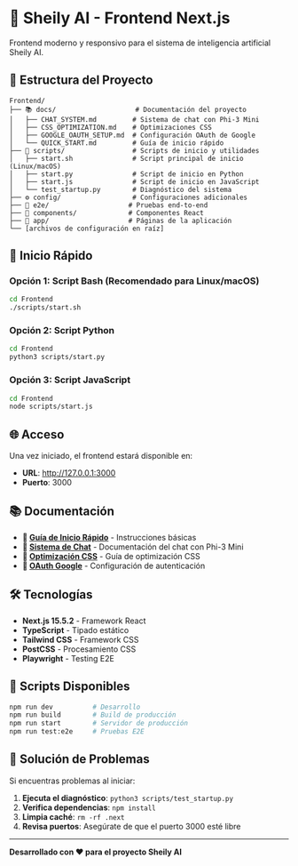 # 🚀 Sheily AI - Frontend Next.js

Frontend moderno y responsivo para el sistema de inteligencia artificial Sheily AI.

## 📁 Estructura del Proyecto

```
Frontend/
├── 📚 docs/                    # Documentación del proyecto
│   ├── CHAT_SYSTEM.md         # Sistema de chat con Phi-3 Mini
│   ├── CSS_OPTIMIZATION.md    # Optimizaciones CSS
│   ├── GOOGLE_OAUTH_SETUP.md  # Configuración OAuth de Google
│   └── QUICK_START.md         # Guía de inicio rápido
├── 🔧 scripts/                 # Scripts de inicio y utilidades
│   ├── start.sh               # Script principal de inicio (Linux/macOS)
│   ├── start.py               # Script de inicio en Python
│   ├── start.js               # Script de inicio en JavaScript
│   └── test_startup.py        # Diagnóstico del sistema
├── ⚙️ config/                  # Configuraciones adicionales
├── 🧪 e2e/                    # Pruebas end-to-end
├── 🎨 components/             # Componentes React
├── 📱 app/                    # Páginas de la aplicación
└── [archivos de configuración en raíz]
```

## 🚀 Inicio Rápido

### Opción 1: Script Bash (Recomendado para Linux/macOS)
```bash
cd Frontend
./scripts/start.sh
```

### Opción 2: Script Python
```bash
cd Frontend
python3 scripts/start.py
```

### Opción 3: Script JavaScript
```bash
cd Frontend
node scripts/start.js
```

## 🌐 Acceso

Una vez iniciado, el frontend estará disponible en:
- **URL**: http://127.0.0.1:3000
- **Puerto**: 3000

## 📚 Documentación

- **📖 [Guía de Inicio Rápido](docs/QUICK_START.md)** - Instrucciones básicas
- **🤖 [Sistema de Chat](docs/CHAT_SYSTEM.md)** - Documentación del chat con Phi-3 Mini
- **🎨 [Optimización CSS](docs/CSS_OPTIMIZATION.md)** - Guía de optimización CSS
- **🔐 [OAuth Google](docs/GOOGLE_OAUTH_SETUP.md)** - Configuración de autenticación

## 🛠️ Tecnologías

- **Next.js 15.5.2** - Framework React
- **TypeScript** - Tipado estático
- **Tailwind CSS** - Framework CSS
- **PostCSS** - Procesamiento CSS
- **Playwright** - Testing E2E

## 🔧 Scripts Disponibles

```bash
npm run dev          # Desarrollo
npm run build        # Build de producción
npm run start        # Servidor de producción
npm run test:e2e     # Pruebas E2E
```

## 🚨 Solución de Problemas

Si encuentras problemas al iniciar:

1. **Ejecuta el diagnóstico**: `python3 scripts/test_startup.py`
2. **Verifica dependencias**: `npm install`
3. **Limpia caché**: `rm -rf .next`
4. **Revisa puertos**: Asegúrate de que el puerto 3000 esté libre

---

**Desarrollado con ❤️ para el proyecto Sheily AI**
